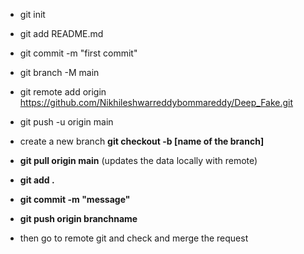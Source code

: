 
- git init
- git add README.md
- git commit -m "first commit"
- git branch -M main
- git remote add origin https://github.com/Nikhileshwarreddybommareddy/Deep_Fake.git
- git push -u origin main

- create a new branch **git checkout -b [name of the branch]**
- **git pull origin main** (updates the data locally with remote)
- **git add .**
- **git commit -m "message"**
- **git push origin branchname**
- then go to remote git and check and merge the request